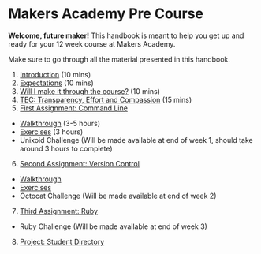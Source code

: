 # Makers Academy Pre Course

**Welcome, future maker!** This handbook is meant to help you get up and ready for your 12 week course at Makers Academy.

Make sure to go through all the material presented in this handbook.

1. [Introduction](introduction.md) (10 mins)
2. [Expectations](you.md) (10 mins)
3. [Will I make it through the course?](success.md) (10 mins)
4. [TEC: Transparency, Effort and Compassion](tec.md) (15 mins)
5. [First Assignment: Command Line](command_line.md)
  - [Walkthrough](/pills/command_line.md) (3-5 hours)
  - [Exercises](/exercises/command_line_exercises.md) (3 hours)
  - Unixoid Challenge (Will be made available at end of week 1, should take around 3 hours to complete) 
6. [Second Assignment: Version Control](version_control.md)
  - [Walkthrough](/pills/git.md) 
  - [Exercises](/exercises/git_exercises.md) 
  - Octocat Challenge (Will be made available at end of week 2) 
7. [Third Assignment: Ruby](ruby.md)
  - Ruby Challenge (Will be made available at end of week 3)
8. [Project: Student Directory](https://github.com/makersacademy/pre_course/blob/master/student_directory.md)


